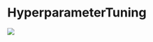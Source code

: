 # HyperparameterTuning
![](https://www.analyticssteps.com/backend/media/thumbnail/6165247/2097389_1590219923_hyperparametes.jpg)
